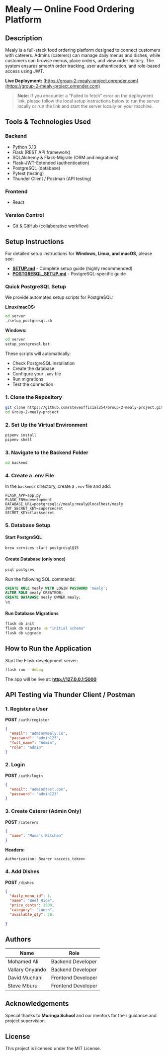 # Mealy — Online Food Ordering Platform

## Description

Mealy is a full-stack food ordering platform designed to connect customers with caterers. Admins (caterers) can manage daily menus and dishes, while customers can browse menus, place orders, and view order history. The system ensures smooth order tracking, user authentication, and role-based access using JWT.

**Live Deployment:** [https://group-2-mealy-project.onrender.com](https://group-2-mealy-project.onrender.com)

> **Note:** If you encounter a "Failed to fetch" error on the deployment link, please follow the local setup instructions below to run the server locally or run the link and start the server locally on your machine.

## Tools & Technologies Used

### Backend
- Python 3.13
- Flask (REST API framework)
- SQLAlchemy & Flask-Migrate (ORM and migrations)
- Flask-JWT-Extended (authentication)
- PostgreSQL (database)
- Pytest (testing)
- Thunder Client / Postman (API testing)

### Frontend
- React

### Version Control
- Git & GitHub (collaborative workflow)

## Setup Instructions

For detailed setup instructions for **Windows, Linux, and macOS**, please see:
- **[SETUP.md](SETUP.md)** - Complete setup guide (highly recommended)
- **[POSTGRESQL_SETUP.md](POSTGRESQL_SETUP.md)** - PostgreSQL-specific guide

### Quick PostgreSQL Setup

We provide automated setup scripts for PostgreSQL:

**Linux/macOS:**
```bash
cd server
./setup_postgresql.sh
```

**Windows:**
```cmd
cd server
setup_postgresql.bat
```

These scripts will automatically:
- Check PostgreSQL installation
- Create the database
- Configure your `.env` file
- Run migrations
- Test the connection

### 1. Clone the Repository
```bash
git clone https://github.com/steveofficial254/Group-2-mealy-project.git
cd Group-2-mealy-project
```

### 2. Set Up the Virtual Environment
```bash
pipenv install
pipenv shell
```

### 3. Navigate to the Backend Folder
```bash
cd backend
```

### 4. Create a .env File
In the `backend/` directory, create a `.env` file and add:

```env
FLASK_APP=app.py
FLASK_ENV=development
DATABASE_URL=postgresql://mealy:mealy@localhost/mealy
JWT_SECRET_KEY=supersecret
SECRET_KEY=flasksecret
```

### 5. Database Setup

#### Start PostgreSQL
```bash
brew services start postgresql@15
```

#### Create Database (only once)
```bash
psql postgres
```

Run the following SQL commands:
```sql
CREATE ROLE mealy WITH LOGIN PASSWORD 'mealy';
ALTER ROLE mealy CREATEDB;
CREATE DATABASE mealy OWNER mealy;
\q
```

#### Run Database Migrations
```bash
flask db init
flask db migrate -m "initial schema"
flask db upgrade
```

## How to Run the Application

Start the Flask development server:
```bash
flask run --debug
```

The app will be live at: **http://127.0.0.1:5000**

## API Testing via Thunder Client / Postman

### 1. Register a User
**POST** `/auth/register`

```json
{
  "email": "admin@mealy.io",
  "password": "admin123",
  "full_name": "Admin",
  "role": "admin"
}
```

### 2. Login
**POST** `/auth/login`

```json
{
  "email": "admin@test.com",
  "password": "admin123"
}
```

### 3. Create Caterer (Admin Only)
**POST** `/caterers`

```json
{
  "name": "Mama's Kitchen"
}
```

**Headers:**
```
Authorization: Bearer <access_token>
```

### 4. Add Dishes
**POST** `/dishes`

```json
{
  "daily_menu_id": 1,
  "name": "Beef Rice",
  "price_cents": 1500,
  "category": "Lunch",
  "available_qty": 30,
  
}
```

## Authors

| Name | Role |
|------|------|
| Mohamed Ali | Backend Developer |
| Vallary Onyando| Backend Developer |
| David Muchahi | Frontend Developer |
| Steve Mburu | Frontend Developer |

## Acknowledgements

Special thanks to **Moringa School** and our mentors for their guidance and project supervision.

## License

This project is licensed under the MIT License.








